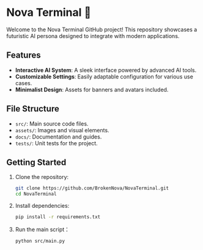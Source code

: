 # Nova Terminal 🌌

Welcome to the Nova Terminal GitHub project! This repository showcases a futuristic AI persona designed to integrate with modern applications.

## Features
- **Interactive AI System**: A sleek interface powered by advanced AI tools.
- **Customizable Settings**: Easily adaptable configuration for various use cases.
- **Minimalist Design**: Assets for banners and avatars included.

## File Structure
- `src/`: Main source code files.
- `assets/`: Images and visual elements.
- `docs/`: Documentation and guides.
- `tests/`: Unit tests for the project.

## Getting Started
1. Clone the repository:
   ```bash
   git clone https://github.com/BrokenNova/NovaTerminal.git
   cd NovaTerminal
2. Install dependencies:
   ```bash
   pip install -r requirements.txt
4. Run the main script：
   ```bash
   python src/main.py
